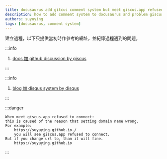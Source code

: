 ```yaml
---
title: docusaurus add gitcus comment system but meet giscus.app refused to connect.
description: how to add comment system to docusaurus and problem giscus.app refused to connect.
authors: suyuying
tags: [docusaurus, comment system]
---
```


建立過程，以下只提供當初時作參考的網址，並紀錄過程遇到的問題。

:::info

1.  [docs 加 github discussion by giscus](https://dev.to/m19v/how-to-add-giscus-comments-to-docusaurus-439h)

:::

:::info

1.  [blog 加 disqus system by disqus](https://madrus4u.com/blog/blog-comments)

:::

:::danger

    When meet giscus.app refused to connect:
    this is caused of the reason that setting domain name wrong.
    For example:
        https://suyuying.github.io./
        you will see giscus.app refused to connect.
    But if you change url to, than it will fine.
        https://suyuying.github.io

:::
